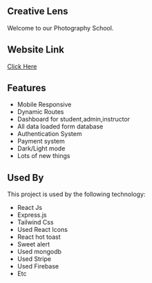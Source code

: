 ## Creative Lens
Welcome to our Photography School.


## Website Link
[Click Here](https://creative-lens-school-client.web.app/)

## Features
* Mobile Responsive
* Dynamic Routes
* Dashboard for student,admin,instructor
* All data loaded form database
* Authentication System
* Payment system
* Dark/Light mode
* Lots of new things

## Used By

This project is used by the following technology:

- React Js
- Express.js
- Tailwind Css
- Used React Icons
- React hot toast
- Sweet alert
- Used mongodb
- Used Stripe
- Used Firebase
- Etc
